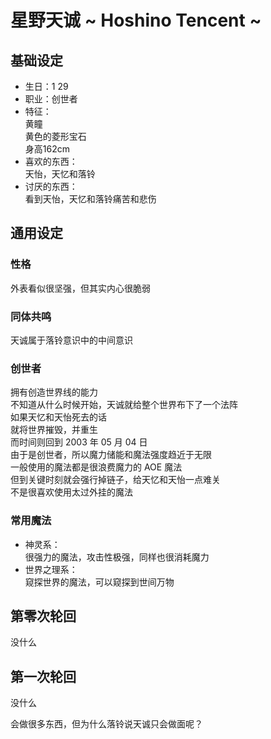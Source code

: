 # 星野天诚 ~ Hoshino Tencent ~

## 基础设定

* 生日：1 29
* 职业：创世者
* 特征：  
  黄瞳  
  黄色的菱形宝石  
  身高162cm  
* 喜欢的东西：  
  天怡，天忆和落铃  
* 讨厌的东西：  
  看到天怡，天忆和落铃痛苦和悲伤  

## 通用设定

### 性格

外表看似很坚强，但其实内心很脆弱  

### 同体共鸣

天诚属于落铃意识中的中间意识  

### 创世者

拥有创造世界线的能力  
不知道从什么时候开始，天诚就给整个世界布下了一个法阵  
如果天忆和天怡死去的话  
就将世界摧毁，并重生  
而时间则回到 2003 年 05 月 04 日  
由于是创世者，所以魔力储能和魔法强度趋近于无限  
一般使用的魔法都是很浪费魔力的 AOE 魔法  
但到关键时刻就会强行掉链子，给天忆和天怡一点难关  
不是很喜欢使用太过外挂的魔法  

### 常用魔法

* 神灵系：  
  很强力的魔法，攻击性极强，同样也很消耗魔力  
* 世界之理系：  
  窥探世界的魔法，可以窥探到世间万物  

## 第零次轮回

没什么  

## 第一次轮回

没什么

会做很多东西，但为什么落铃说天诚只会做面呢？
